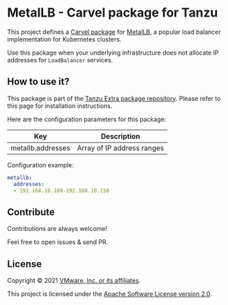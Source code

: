# MetalLB - Carvel package for Tanzu

This project defines a [Carvel package](https://carvel.dev/kapp-controller/docs/latest/packaging/)
for [MetalLB](https://metallb.universe.tf), a popular load balancer implementation for
Kubernetes clusters.

Use this package when your underlying infrastructure does not allocate IP addresses
for `LoadBalancer` services.

## How to use it?

This package is part of the
[Tanzu Extra package repository](https://github.com/alexandreroman/tanzu-extra-repo).
Please refer to this page for installation instructions.

Here are the configuration parameters for this package:

| Key                         | Description                     |
|-----------------------------|---------------------------------|
| metallb.addresses           | Array of IP address ranges      |

Configuration example:

```yaml
metallb:
  addresses:
  - 192.168.10.100-192.168.10.150
```

## Contribute

Contributions are always welcome!

Feel free to open issues & send PR.

## License

Copyright &copy; 2021 [VMware, Inc. or its affiliates](https://vmware.com).

This project is licensed under the [Apache Software License version 2.0](https://www.apache.org/licenses/LICENSE-2.0).

